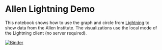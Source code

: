 # Allen Lightning Demo

This notebook shows how to use the graph and circle from [Lightning](http://lightning-viz.org) to show data from the Allen Institute. The visualizations use the local mode of the Lightning client (no server required).

[![Binder](http://mybinder.org/badge.svg)](http://mybinder.org/repo/freeman-lab/allen-lightning-demo)
